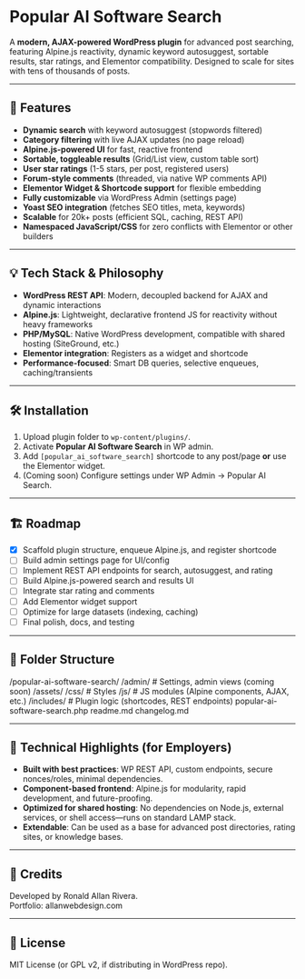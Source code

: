 # Popular AI Software Search

A **modern, AJAX-powered WordPress plugin** for advanced post searching, featuring Alpine.js reactivity, dynamic keyword autosuggest, sortable results, star ratings, and Elementor compatibility. Designed to scale for sites with tens of thousands of posts.

---

## 🚀 Features

- **Dynamic search** with keyword autosuggest (stopwords filtered)
- **Category filtering** with live AJAX updates (no page reload)
- **Alpine.js-powered UI** for fast, reactive frontend
- **Sortable, toggleable results** (Grid/List view, custom table sort)
- **User star ratings** (1-5 stars, per post, registered users)
- **Forum-style comments** (threaded, via native WP comments API)
- **Elementor Widget & Shortcode support** for flexible embedding
- **Fully customizable** via WordPress Admin (settings page)
- **Yoast SEO integration** (fetches SEO titles, meta, keywords)
- **Scalable** for 20k+ posts (efficient SQL, caching, REST API)
- **Namespaced JavaScript/CSS** for zero conflicts with Elementor or other builders

---

## 💡 Tech Stack & Philosophy

- **WordPress REST API**: Modern, decoupled backend for AJAX and dynamic interactions
- **Alpine.js**: Lightweight, declarative frontend JS for reactivity without heavy frameworks
- **PHP/MySQL**: Native WordPress development, compatible with shared hosting (SiteGround, etc.)
- **Elementor integration**: Registers as a widget and shortcode
- **Performance-focused**: Smart DB queries, selective enqueues, caching/transients

---

## 🛠️ Installation

1. Upload plugin folder to `wp-content/plugins/`.
2. Activate **Popular AI Software Search** in WP admin.
3. Add `[popular_ai_software_search]` shortcode to any post/page **or** use the Elementor widget.
4. (Coming soon) Configure settings under WP Admin → Popular AI Search.

---

## 🏗️ Roadmap

- [x] Scaffold plugin structure, enqueue Alpine.js, and register shortcode
- [ ] Build admin settings page for UI/config
- [ ] Implement REST API endpoints for search, autosuggest, and rating
- [ ] Build Alpine.js-powered search and results UI
- [ ] Integrate star rating and comments
- [ ] Add Elementor widget support
- [ ] Optimize for large datasets (indexing, caching)
- [ ] Final polish, docs, and testing

---

## 📁 Folder Structure
/popular-ai-software-search/
/admin/ # Settings, admin views (coming soon)
/assets/
/css/ # Styles
/js/ # JS modules (Alpine components, AJAX, etc.)
/includes/ # Plugin logic (shortcodes, REST endpoints)
popular-ai-software-search.php
readme.md
changelog.md


---

## 💬 Technical Highlights (for Employers)

- **Built with best practices**: WP REST API, custom endpoints, secure nonces/roles, minimal dependencies.
- **Component-based frontend**: Alpine.js for modularity, rapid development, and future-proofing.
- **Optimized for shared hosting**: No dependencies on Node.js, external services, or shell access—runs on standard LAMP stack.
- **Extendable**: Can be used as a base for advanced post directories, rating sites, or knowledge bases.

---

## 🤝 Credits

Developed by Ronald Allan Rivera.  
Portfolio: allanwebdesign.com

---

## 📝 License

MIT License (or GPL v2, if distributing in WordPress repo).
